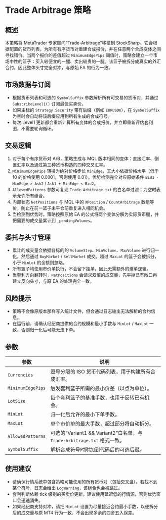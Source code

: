 # Trade Arbitrage 策略

## 概述
本策略将 MetaTrader 专家顾问“Trade-Arbitrage”移植到 StockSharp。它会根据配置的货币列表，为所有有序货币对重建合成报价，并在任意两个合成变体之间寻找错价。当两个报价的差值超过 `MinimumEdgePips` 阈值时，策略会建立一个市场中性的篮子：买入较便宜的一腿、卖出较贵的一腿。该篮子被拆分成真实的外汇合约，因此整体头寸完全对冲，与原始 EA 的行为一致。

## 市场数据与订阅
- 根据货币列表和可选的 `SymbolSuffix` 参数解析所有可交易的货币对，并通过 `SubscribeLevel1()` 订阅最佳买卖价。
- 如果主标的 `Strategy.Security` 带有后缀（例如 `EURUSDm`），在 `SymbolSuffix` 为空时会自动将该后缀应用到所有生成的合成符号。
- 每次 Level1 更新都会重新计算所有变体的合成报价，并立即重新评估套利图，不需要轮询循环。

## 交易逻辑
1. 对于每个有序货币对 A/B，策略生成与 MQL 版本相同的变体：直接汇率、倒置汇率以及通过第三种货币构造的四种交叉汇率。
2. `MinimumEdgePips` 转换为绝对价格步长 `MinEdge`，其大小依据价格水平（低于 10 的价格使用 0.0001，否则使用 0.01）。优势检测完全对应原始条件 `Bid1 - MinEdge > Ask2` / `Ask1 + MinEdge < Bid2`。
3. `AllowedPatterns` 参数可复现 `Trade-Arbitrage.txt` 的白名单过滤；为空时表示允许所有组合。
4. 内部状态 `NetPositions` 与 MQL 中的 `XPosition` / `CountArbitrage` 数组等价，防止在前一篮子未平仓前重复进入相同机会。
5. 当检测到优势时，策略按照原始 EA 的公式将两个变体分解为实际货币腿，并把需要的成交量累计到 `_pendingVolumes`。

## 委托与头寸管理
- 累计的成交量会依据各标的的 `VolumeStep`、`MinVolume`、`MaxVolume` 进行归一化，然后通过 `BuyMarket` / `SellMarket` 成交。超过 `MaxLot` 的篮子会被拆分，小于 `MinLot` 的金额则忽略。
- 所有篮子均使用市价单执行，不会留下挂单，因此无需额外的撤单逻辑。
- 当套利方向翻转时，`NetPositions` 会请求双倍的成交量，先平掉已有敞口再建立反向头寸，与原 EA 的处理完全一致。

## 风险提示
- 策略不会像原版本那样写入统计文件，但会通过日志输出无法解析的合约信息。
- 在运行前，请确认经纪商提供的合约规模和最小手数与 `MinLot` / `MaxLot` 一致，否则归一化后可能无法下单。

## 参数
| 参数 | 说明 |
|------|------|
| `Currencies` | 逗号分隔的 ISO 货币代码列表，用于构建所有合成汇率。 |
| `MinimumEdgePips` | 触发套利篮子所需的最小价差（以点为单位）。 |
| `LotSize` | 每个套利篮子的基准手数，也用于反转已有机会。 |
| `MinLot` | 归一化后允许的最小下单手数。 |
| `MaxLot` | 单个市价单的最大手数，超过部分将自动拆分。 |
| `AllowedPatterns` | 可选的“Variant1 && Variant2”白名单，与 `Trade-Arbitrage.txt` 格式一致。 |
| `SymbolSuffix` | 解析合成符号时附加到代码后的可选后缀。 |

## 使用建议
- 请确保行情系统中包含策略可能使用的所有货币对（包括交叉盘）。若找不到某个符号，日志会给出 `LogWarning`，该组合也会被跳过。
- 套利判断依赖 tick 级别的买卖价更新，建议使用延迟低的行情源，否则优势窗口会迅速消失。
- 如果经纪商支持对冲，请把 `MinLot` 设置为尽量接近合约最小手数，以便拆分后的成交量与原 MT4 行为一致，不会出现多余的四舍五入误差。
